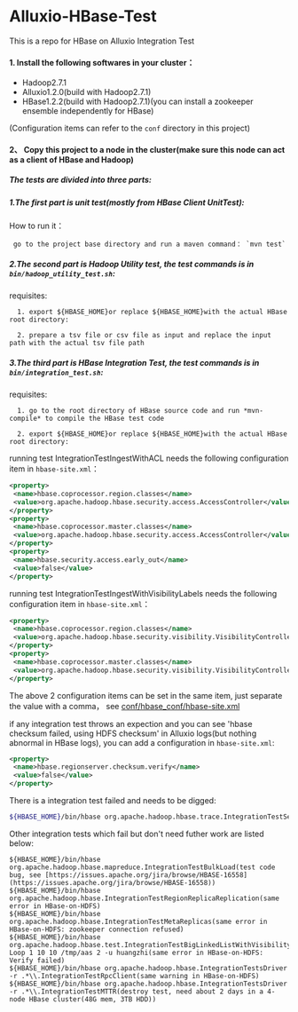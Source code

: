 # Alluxio-HBase-Test
This is a repo for HBase on Alluxio Integration Test

#### 1. Install the following softwares in your cluster：
+ Hadoop2.7.1
+ Alluxio1.2.0(build with Hadoop2.7.1)
+ HBase1.2.2(build with Hadoop2.7.1)(you can install a zookeeper ensemble independently for HBase)

(Configuration items can refer to the `conf` directory in this project)

#### 2、 Copy this project to a node in the cluster(make sure this node can act as a client of HBase and Hadoop)

##### The tests are divided into three parts:
##### 1.The first part is unit test(mostly from HBase Client UnitTest):
  
  How to run it：
  
     go to the project base directory and run a maven command： `mvn test`

##### 2.The second part is Hadoop Utility test, the test commands is in `bin/hadoop_utility_test.sh`:
  
  requisites:
  
      1. export ${HBASE_HOME}or replace ${HBASE_HOME}with the actual HBase root directory:
  
      2. prepare a tsv file or csv file as input and replace the input path with the actual tsv file path
  
##### 3.The third part is HBase Integration Test, the test commands is in `bin/integration_test.sh`:

  requisites:
  
      1. go to the root directory of HBase source code and run *mvn-compile* to compile the HBase test code
  
      2. export ${HBASE_HOME}or replace ${HBASE_HOME}with the actual HBase root directory:

  running test IntegrationTestIngestWithACL needs the following configuration item in `hbase-site.xml`：
  ```xml
  <property>
   <name>hbase.coprocessor.region.classes</name>
   <value>org.apache.hadoop.hbase.security.access.AccessController</value>
  </property>
  <property>
   <name>hbase.coprocessor.master.classes</name>
   <value>org.apache.hadoop.hbase.security.access.AccessController</value>
  </property>
  <property>
   <name>hbase.security.access.early_out</name>
   <value>false</value>
  </property>
  ```
  running test IntegrationTestIngestWithVisibilityLabels needs the following configuration item in `hbase-site.xml`：
  ```xml
  <property>
   <name>hbase.coprocessor.region.classes</name>
   <value>org.apache.hadoop.hbase.security.visibility.VisibilityController</value>
  </property>
  <property>
   <name>hbase.coprocessor.master.classes</name>
   <value>org.apache.hadoop.hbase.security.visibility.VisibilityController</value>
  </property>
  ```
  The above 2 configuration items can be set in the same item, just separate the value with a comma， see [conf/hbase_conf/hbase-site.xml](./conf/hbase_conf/hbase-site.xml)
  
  if any integration test throws an expection and you can see 'hbase checksum failed, using HDFS checksum' in Alluxio logs(but nothing abnormal in HBase logs), you can add a configuration in `hbase-site.xml`:
  ```xml
  <property>
   <name>hbase.regionserver.checksum.verify</name>
   <value>false</value>
  </property>
  ```
There is a integration test failed and needs to be digged:
```bash
${HBASE_HOME}/bin/hbase org.apache.hadoop.hbase.trace.IntegrationTestSendTraceRequests(OutOfOrderScannerNextException appears, this test can pass in HBase-on-HDFS, still working on it):
```
Other integration tests which fail but don't need futher work are listed below:
```
${HBASE_HOME}/bin/hbase org.apache.hadoop.hbase.mapreduce.IntegrationTestBulkLoad(test code bug, see [https://issues.apache.org/jira/browse/HBASE-16558](https://issues.apache.org/jira/browse/HBASE-16558))
${HBASE_HOME}/bin/hbase org.apache.hadoop.hbase.IntegrationTestRegionReplicaReplication(same error in HBase-on-HDFS)
${HBASE_HOME}/bin/hbase org.apache.hadoop.hbase.IntegrationTestMetaReplicas(same error in HBase-on-HDFS: zookeeper connection refused)
${HBASE_HOME}/bin/hbase org.apache.hadoop.hbase.test.IntegrationTestBigLinkedListWithVisibility Loop 1 10 10 /tmp/aas 2 -u huangzhi(same error in HBase-on-HDFS: Verify failed)
${HBASE_HOME}/bin/hbase org.apache.hadoop.hbase.IntegrationTestsDriver -r .*\\.IntegrationTestRpcClient(same warning in HBase-on-HDFS)
${HBASE_HOME}/bin/hbase org.apache.hadoop.hbase.IntegrationTestsDriver -r .*\\.IntegrationTestMTTR(destroy test, need about 2 days in a 4-node HBase cluster(48G mem, 3TB HDD))
```